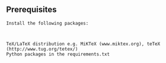 
Prerequisites
-------------
	Install the following packages:

	

	TeX/LaTeX distribution e.g. MiKTeX (www.miktex.org), teTeX (http://www.tug.org/tetex/)
    Python packages in the requirements.txt
    